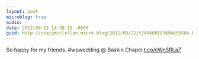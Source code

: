 ```yaml
---
layout: post
microblog: true
audio: 
date: 2012-09-22 14:38:18 -0600
guid: http://craigmcclellan.micro.blog/2012/09/22/t249608583694659584.html
---
```

So happy for my friends. #wpwedding   @ Baskin Chapel [t.co/cWnSRLa7](http://t.co/cWnSRLa7)
